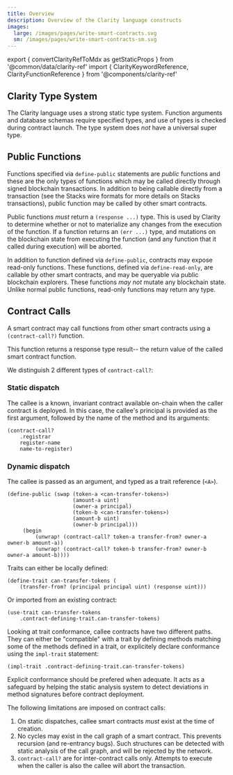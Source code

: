 ```yaml
---
title: Overview
description: Overview of the Clarity language constructs
images:
  large: /images/pages/write-smart-contracts.svg
  sm: /images/pages/write-smart-contracts-sm.svg
---
```


export { convertClarityRefToMdx as getStaticProps } from '@common/data/clarity-ref' import { ClarityKeywordReference, ClarityFunctionReference } from '@components/clarity-ref'

## Clarity Type System

The Clarity language uses a strong static type system. Function arguments and database schemas require specified types, and use of types is checked during contract launch. The type system does _not_ have a universal super type.

## Public Functions

Functions specified via `define-public` statements are _public_ functions and these are the only types of functions which may be called directly through signed blockchain transactions. In addition to being callable directly from a transaction (see the Stacks wire formats for more details on Stacks transactions), public function may be called by other smart contracts.

Public functions _must_ return a `(response ...)` type. This is used by Clarity to determine whether or not to materialize any changes from the execution of the function. If a function returns an `(err ...)` type, and mutations on the blockchain state from executing the function (and any function that it called during execution) will be aborted.

In addition to function defined via `define-public`, contracts may expose read-only functions. These functions, defined via `define-read-only`, are callable by other smart contracts, and may be queryable via public blockchain explorers. These functions _may not_ mutate any blockchain state. Unlike normal public functions, read-only functions may return any type.

## Contract Calls

A smart contract may call functions from other smart contracts using a `(contract-call?)` function.

This function returns a response type result-- the return value of the called smart contract function.

We distinguish 2 different types of `contract-call?`:

### Static dispatch

The callee is a known, invariant contract available on-chain when the caller contract is deployed. In this case, the callee's principal is provided as the first argument, followed by the name of the method and its arguments:

```clarity
(contract-call?
    .registrar
    register-name
    name-to-register)
```

### Dynamic dispatch

The callee is passed as an argument, and typed as a trait reference (`<A>`).

```clarity
(define-public (swap (token-a <can-transfer-tokens>)
                     (amount-a uint)
                     (owner-a principal)
                     (token-b <can-transfer-tokens>)
                     (amount-b uint)
                     (owner-b principal)))
     (begin
         (unwrap! (contract-call? token-a transfer-from? owner-a owner-b amount-a))
         (unwrap! (contract-call? token-b transfer-from? owner-b owner-a amount-b))))
```

Traits can either be locally defined:

```clarity
(define-trait can-transfer-tokens (
    (transfer-from? (principal principal uint) (response uint)))
```

Or imported from an existing contract:

```clarity
(use-trait can-transfer-tokens
    .contract-defining-trait.can-transfer-tokens)
```

Looking at trait conformance, callee contracts have two different paths. They can either be "compatible" with a trait by defining methods matching some of the methods defined in a trait, or explicitely declare conformance using the `impl-trait` statement:

```clarity
(impl-trait .contract-defining-trait.can-transfer-tokens)
```

Explicit conformance should be prefered when adequate. It acts as a safeguard by helping the static analysis system to detect deviations in method signatures before contract deployment.

The following limitations are imposed on contract calls:

1. On static dispatches, callee smart contracts _must_ exist at the time of creation.
2. No cycles may exist in the call graph of a smart contract. This prevents recursion (and re-entrancy bugs). Such structures can be detected with static analysis of the call graph, and will be rejected by the network.
3. `contract-call?` are for inter-contract calls only. Attempts to execute when the caller is also the callee will abort the transaction.

